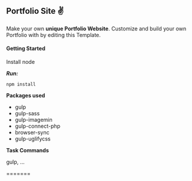 ## **Portfolio Site ✌**

Make your own **unique Portfolio Website**. Customize and build your own Portfolio with by editing this Template.

#### **Getting Started**

Install node 

[Node JS]: https://nodejs.org

***Run:*** 

```shell
npm install
```



**Packages used**

- gulp
- gulp-sass
- gulp-imagemin
- gulp-connect-php
- browser-sync
- gulp-uglifycss

**Task Commands**

gulp, ...

=======
